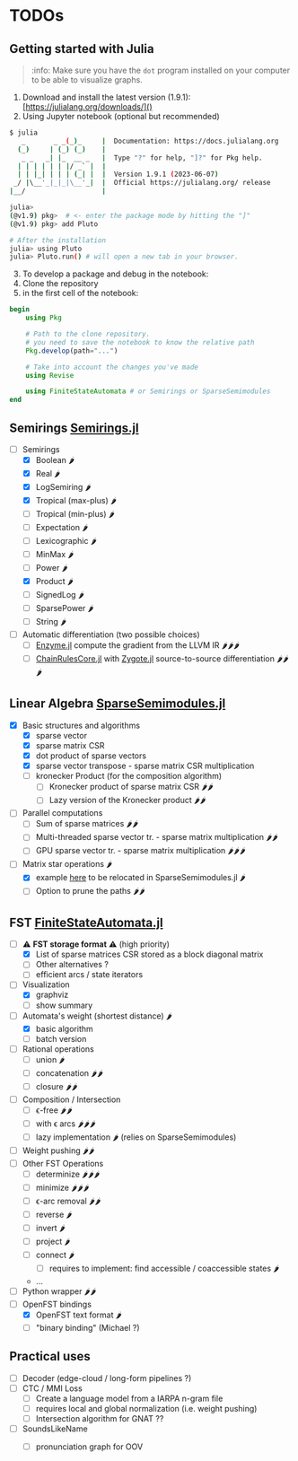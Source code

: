 # TODOs

## Getting started with Julia

> :info: Make sure you have the `dot` program installed on your computer to be able to visualize graphs.

1. Download and install the latest version (1.9.1): [https://julialang.org/downloads/]()
2. Using Jupyter notebook (optional but recommended)
```bash
$ julia
   _       _ _(_)_     |  Documentation: https://docs.julialang.org
  (_)     | (_) (_)    |
   _ _   _| |_  __ _   |  Type "?" for help, "]?" for Pkg help.
  | | | | | | |/ _` |  |
  | | |_| | | | (_| |  |  Version 1.9.1 (2023-06-07)
 _/ |\__'_|_|_|\__'_|  |  Official https://julialang.org/ release
|__/                   |

julia>
(@v1.9) pkg>  # <- enter the package mode by hitting the "]"
(@v1.9) pkg> add Pluto

# After the installation
julia> using Pluto
julia> Pluto.run() # will open a new tab in your browser.
```
3. To develop a package and debug in the notebook:
  1. Clone the repository
  2. in the first cell of the notebook:
  ```julia
  begin
      using Pkg

      # Path to the clone repository.
      # you need to save the notebook to know the relative path
      Pkg.develop(path="...")

      # Take into account the changes you've made
      using Revise

      using FiniteStateAutomata # or Semirings or SparseSemimodules
  end
  ```

## Semirings [Semirings.jl](https://gitlab.lisn.upsaclay.fr/fast/semirings.jl)
- [ ] Semirings
  - [x] Boolean 🌶
  - [x] Real 🌶
  - [x] LogSemiring 🌶
  - [x] Tropical (max-plus) 🌶
  - [ ] Tropical (min-plus) 🌶
  - [ ] Expectation 🌶
  - [ ] Lexicographic 🌶
  - [ ] MinMax 🌶
  - [ ] Power 🌶
  - [x] Product 🌶
  - [ ] SignedLog 🌶
  - [ ] SparsePower 🌶
  - [ ] String 🌶
- [ ] Automatic differentiation (two possible choices)
  - [ ] [Enzyme.jl](https://github.com/EnzymeAD/Enzyme.jl) compute the
    gradient from the LLVM IR 🌶🌶🌶
  - [ ] [ChainRulesCore.jl](https://github.com/JuliaDiff/ChainRulesCore.jl)
    with [Zygote.jl](https://github.com/FluxML/Zygote.jl) source-to-source
    differentiation 🌶🌶🌶

## Linear Algebra [SparseSemimodules.jl](https://gitlab.lisn.upsaclay.fr/fast/sparsesemimodules.jl)
- [x] Basic structures and algorithms
  - [x] sparse vector
  - [x] sparse matrix CSR
  - [x] dot product of sparse vectors
  - [x] sparse vector transpose - sparse matrix CSR multiplication
  - [ ] kronecker Product (for the composition algorithm)
    - [ ] Kronecker product of sparse matrix CSR 🌶🌶
    - [ ] Lazy version of the Kronecker product 🌶🌶
- [ ] Parallel computations
  - [ ] Sum of sparse matrices 🌶🌶
  - [ ] Multi-threaded sparse vector tr. - sparse matrix multiplication
    🌶🌶
  - [ ] GPU sparse vector tr. - sparse matrix multiplication 🌶🌶🌶
- [ ] Matrix star operations 🌶
  - [x] example [here](https://gitlab.lisn.upsaclay.fr/fast/finitestateautomata.jl/-/blob/jsalt2023-workshop/src/transitionmatrix.jl)
    to be relocated in SparseSemimodules.jl 🌶
  - [ ] Option to prune the paths 🌶🌶

## FST [FiniteStateAutomata.jl](https://gitlab.lisn.upsaclay.fr/fast/finitestateautomata.jl)
- [ ] ⚠ **FST storage format** ⚠ (high priority)
  - [x] List of sparse matrices CSR stored as a block diagonal matrix
  - [ ] Other alternatives ?
  - [ ] efficient arcs / state iterators
- [ ] Visualization
  - [x] graphviz
  - [ ] show summary
- [ ] Automata's weight (shortest distance) 🌶
  - [x] basic algorithm
  - [ ] batch version
- [ ] Rational operations
  - [ ] union 🌶
  - [ ] concatenation 🌶🌶
  - [ ] closure 🌶🌶
- [ ] Composition / Intersection
  - [ ] ϵ-free 🌶🌶
  - [ ] with ϵ arcs 🌶🌶🌶
  - [ ] lazy implementation 🌶 (relies on SparseSemimodules)
- [ ] Weight pushing 🌶🌶
- [ ] Other FST Operations
  - [ ] determinize 🌶🌶🌶
  - [ ] minimize 🌶🌶🌶
  - [ ] ϵ-arc removal 🌶🌶
  - [ ] reverse 🌶
  - [ ] invert 🌶
  - [ ] project 🌶
  - [ ] connect 🌶
    - [ ] requires to implement: find accessible / coaccessible states 🌶
  - ...
- [ ] Python wrapper 🌶🌶
- [ ] OpenFST bindings
  - [x] OpenFST text format 🌶
  - [ ] "binary binding" (Michael ?)

## Practical uses
- [ ] Decoder (edge-cloud / long-form pipelines ?)
- [ ] CTC / MMI Loss
  - [ ] Create a language model from a IARPA n-gram file
  - [ ] requires local and global normalization (i.e. weight pushing)
  - [ ] Intersection algorithm for GNAT ??
- [ ] SoundsLikeName
  - [ ] pronunciation graph for OOV

